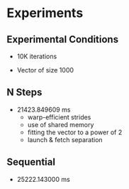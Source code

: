 Experiments
===


Experimental Conditions
---

- 10K iterations

- Vector of size 1000


N Steps
---

- 21423.849609 ms
	- warp-efficient strides
	- use of shared memory
	- fitting the vector to a power of 2
	- launch & fetch separation


Sequential
---

- 25222.143000 ms
